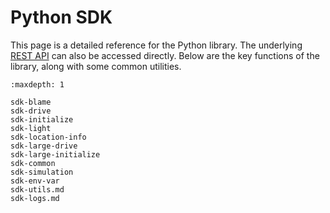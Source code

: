 # Python SDK

This page is a detailed reference for the Python library. The underlying [REST API](https://app.swaggerhub.com/apis/InvertedAI/InvertedAI/) can also be
accessed directly. Below are the key functions of the library, along with some common utilities.


```{toctree}
:maxdepth: 1

sdk-blame
sdk-drive
sdk-initialize
sdk-light
sdk-location-info
sdk-large-drive
sdk-large-initialize
sdk-common
sdk-simulation
sdk-env-var
sdk-utils.md
sdk-logs.md
```


